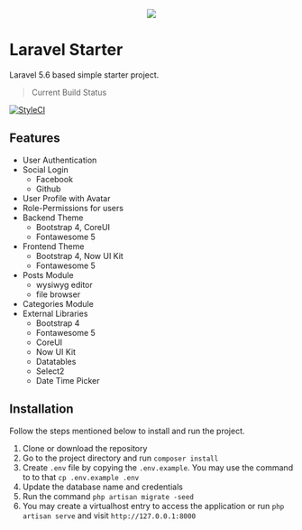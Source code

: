 <p align="center"><img src="https://laravel.com/assets/img/components/logo-laravel.svg"></p>

# Laravel Starter
Laravel 5.6 based simple starter project.

> Current Build Status

[![StyleCI](https://github.styleci.io/repos/105638882/shield)](https://github.styleci.io/repos/105638882)


## Features

* User Authentication
* Social Login
  * Facebook
  * Github
* User Profile with Avatar
* Role-Permissions for users
* Backend Theme
  * Bootstrap 4, CoreUI
  * Fontawesome 5
* Frontend Theme
  * Bootstrap 4, Now UI Kit
  * Fontawesome 5
* Posts Module
  * wysiwyg editor
  * file browser
* Categories Module
* External Libraries
  * Bootstrap 4
  * Fontawesome 5
  * CoreUI
  * Now UI Kit
  * Datatables
  * Select2
  * Date Time Picker
  
## Installation

Follow the steps mentioned below to install and run the project. 

1. Clone or download the repository 
2. Go to the project directory and run `composer install`
3. Create `.env` file by copying the `.env.example`. You may use the command to to that `cp .env.example .env`
4. Update the database name and credentials 
5. Run the command `php artisan migrate -seed`
6. You may create a virtualhost entry to access the application or run `php artisan serve` and visit `http://127.0.0.1:8000`
